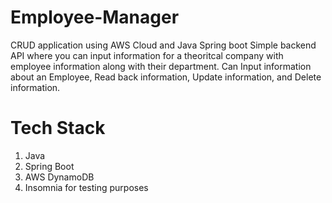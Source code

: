 # Employee-Manager

CRUD application using AWS Cloud and Java Spring boot
Simple backend API where you can input information for a theoritcal company with employee information along with their department.
Can Input information about an Employee, Read back information, Update information, and Delete information.
# Tech Stack #
1. Java
2. Spring Boot
3. AWS DynamoDB
4. Insomnia for testing purposes
